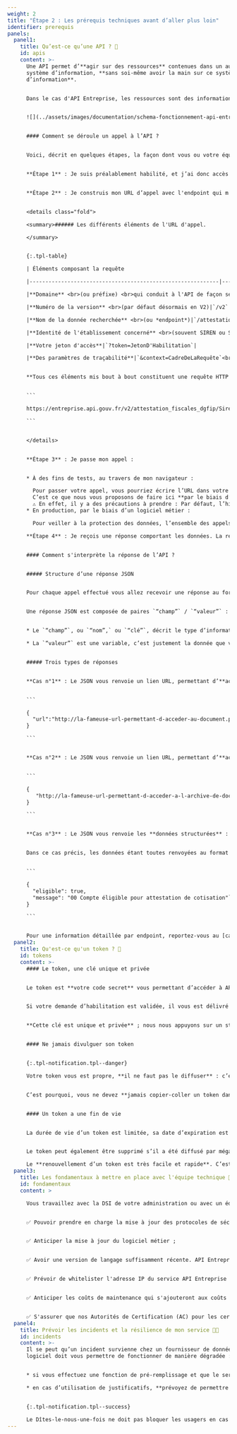 ```yaml
---
weight: 2
title: "Étape 2 : Les prérequis techniques avant d’aller plus loin"
identifier: prerequis
panels:
  panel1:
    title: Qu’est-ce qu’une API ? 🤖
    id: apis
    content: >-
      Une API permet d’**agir sur des ressources** contenues dans un autre
      système d’information, **sans soi-même avoir la main sur ce système
      d’information**.


      Dans le cas d'API Entreprise, les ressources sont des informations sur les entreprises et les associations, et l’action est une consultation.


      ![](../assets/images/documentation/schema-fonctionnement-api-entreprise.png)


      #### Comment se déroule un appel à l’API ?


      Voici, décrit en quelques étapes, la façon dont vous ou votre équipe technique, allez faire votre requête à l’API Entreprise pour accéder aux données :


      **Étape 1** : Je suis préalablement habilité, et j’ai donc accès à différentes données, regroupées par endpoint.


      **Étape 2** : Je construis mon URL d’appel avec l'endpoint qui m'intéresse.


      <details class="fold">

      <summary>###### Les différents éléments de l'URL d'appel.

      </summary>


      {:.tpl-table}

      | Éléments composant la requête                                            |        Exemples                                             |

      |------------------------------------------------------------|-------------------------------------------|

      |**Domaine** <br>(ou préfixe) <br>qui conduit à l'API de façon sécurisée|`https://entreprise.api.gouv.fr`|

      |**Numéro de la version** <br>(par défaut désormais en V2)|`/v2`|

      |**Nom de la donnée recherchée** <br>(ou *endpoint*)|`/attestation_fiscale_dgfip`|

      |**Identité de l'établissement concerné** <br>(souvent SIREN ou SIRET)|`/SIRENouSIRETdeL'Etablissement`|

      |**Votre jeton d'accès**|`?token=JetonD'Habilitation`|

      |**Des paramètres de traçabilité**|`&context=CadreDeLaRequête`<br> `&recipientBénéficiareDeL'Appel=`<br> `&object=RaisonDeL'AppelOuIdentifiant`<br> `?user_id=IdentifiantDeL'UtilisateurPhysique`<br> et autres selon les endpoints ...|


      **Tous ces éléments mis bout à bout constituent une requête HTTP qui appelle l'API :**


      ```

      https://entreprise.api.gouv.fr/v2/attestation_fiscales_dgfip/SirenDeL’Entreprise?token=JetonD’Habilitation&user_id=IdentifiantDeL’UtilisateurPhysique&context=CadreDeLaRequête&recipient=BénéficaireDeL’Appel&object=RaisonDeL’AppelOuIdentifiant

      ```


      </details>


      **Étape 3** : Je passe mon appel :


      * À des fins de tests, au travers de mon navigateur :

        Pour passer votre appel, vous pourriez écrire l’URL dans votre navigateur. La page chargée vous renverrait les données demandées.
        C’est ce que nous vous proposons de faire ici **par le biais d’un test uniquement**.
        ⚠️ En effet, il y a des précautions à prendre : Par défaut, l’historique de votre navigateur enregistre des informations confidentielles dont votre jeton d’accès. Or comme vous avez pu le lire dans la rubrique précédente [Un accès sous habilitation et sous conditions](#acces), la grande majorité des données accessibles par API Entreprise sont protégées par des secrets, vous êtes donc tenus de vous assurer qu’elles ne soient pas diffusées.
      * En production, par le biais d’un logiciel métier :

        Pour veiller à la protection des données, l’ensemble des appels que vous allez réaliser en production seront passés par l’intermédiaire d’un logiciel métier.

      **Étape 4** : Je reçois une réponse comportant les données. La réponse est au format JSON, nous détaillons sa structure dans la prochaine partie.


      #### Comment s'interprète la réponse de l’API ?


      ##### Structure d’une réponse JSON


      Pour chaque appel effectué vous allez recevoir une réponse au format JSON. Ce langage informatique présente l’avantage d’être lisible par un non expert ; tout en étant compréhensible par une machine.


      Une réponse JSON est composée de paires `“champ”` / `“valeur”` :


      * Le `“champ”`, ou `“nom”,` ou `“clé”`, décrit le type d’information, c’est un invariable.

      * La `“valeur”` est une variable, c’est justement la donnée que vous recherchez.


      ##### Trois types de réponses


      **Cas n°1** : Le JSON vous renvoie un lien URL, permettant d’**accéder à un document PDF** :


      ```

      {
        "url":"http://la-fameuse-url-permettant-d-acceder-au-document.pdf"
      }

      ```


      **Cas n°2** : Le JSON vous renvoie un lien URL, permettant d’**accéder à une archive de plusieurs documents**, au format ZIP:


      ```

      {
         "http://la-fameuse-url-permettant-d-acceder-a-l-archive-de-documents.zip"
      }

      ```


      **Cas n°3** : Le JSON vous renvoie les **données structurées** :


      Dans ce cas précis, les données étant toutes renvoyées au format JSON, les couples “champ” / “valeur” peuvent être regroupé dans différentes catégories.


      ```

      {
        "eligible": true,
        "message": "00 Compte éligible pour attestation de cotisation"`
      }

      ```


      Pour une information détaillée par endpoint, reportez-vous au [catalogue de données](../catalogue/).
  panel2:
    title: Qu'est-ce qu'un token ? 🔑
    id: tokens
    content: >-
      #### Le token, une clé unique et privée


      Le token est **votre code secret** vous permettant d’accéder à API Entreprise.


      Si votre demande d’habilitation est validée, il vous est délivré dans [votre espace personnel](https://dashboard.entreprise.api.gouv.fr/login){:target="_blank"}.


      **Cette clé est unique et privée** ; nous nous appuyons sur un standard ouvert et normalisé de l’industrie : le Json Web Token (aka JWT) ([RFC 7519](https://tools.ietf.org/html/rfc7519){:target="_blank"}). Ce jeton est autonome et permet de transmettre de façon sécurisée les informations d'authentifications nécessaires pour utiliser l'API. Ces jetons sont vérifiés et fiables car **signés numériquement avec une date d'expiration**.


      #### Ne jamais divulguer son token


      {:.tpl-notification.tpl--danger}

      Votre token vous est propre, **il ne faut pas le diffuser** : c’est comme votre clé d’appartement, vous ne l’envoyez pas par la poste car il y a un risque que celle-ci soit interceptée par une personne mal intentionnée.


      C’est pourquoi, vous ne devez **jamais copier-coller un token dans un moteur de recherche** ou dans un e-mail.L’usage de votre token se fait uniquement dans votre logiciel métier sécurisé utilisé pour réaliser vos appels.


      #### Un token a une fin de vie


      La durée de vie d’un token est limitée, sa date d’expiration est indiqué dans [votre espace personnel](https://dashboard.entreprise.api.gouv.fr/login){:target="_blank"}.


      Le token peut également être supprimé s’il a été diffusé par mégarde.

      Le **renouvellement d’un token est très facile et rapide**. C’est pourquoi, si vous avez divulgué votre token par erreur, n’hésitez pas à écrire rapidement à [support@entreprise.api.gouv.fr](mailto:support@entreprise.api.gouv.fr). Pour en savoir plus sur le renouvellement d’un token, consultez la rubrique [Renouveler un token en fin de vie](../doc/#renouvellement-token).
  panel3:
    title: Les fondamentaux à mettre en place avec l'équipe technique 🧰
    id: fondamentaux
    content: >

      Vous travaillez avec la DSI de votre administration ou avec un éditeur de logiciel, voici la liste des fondamentaux que votre équipe technique doit être en mesure de mettre en place pour un bon fonctionnement de l'API Entreprise :


      ✅ Pouvoir prendre en charge la mise à jour des protocoles de sécurité HTTPS ;


      ✅ Anticiper la mise à jour du logiciel métier ;


      ✅ Avoir une version de langage suffisamment récente. API Entreprise ne fonctionne qu’avec Java 1.8 minimum (pour la gestion des certificats de +1024 bit, du TLS 1.2 minimum et des suite cryptographique - ciphers) ;


      ✅ Prévoir de whitelister l'adresse IP du service API Entreprise si votre réseau est derrière un pare-feu. En effet, l'API Entreprise est accessible depuis internet.


      ✅ Anticiper les coûts de maintenance qui s'ajouteront aux coûts de mise en place.


      ✅ S'assurer que nos Autorités de Certification (AC) pour les certificats SSL sont autorisées par vos systèmes. Consulter la _fin_ de la rubrique [configurer le logiciel métier](#configuration).
  panel4:
    title: Prévoir les incidents et la résilience de mon service 🧑‍🚒
    id: incidents
    content: >-
      Il se peut qu’un incident survienne chez un fournisseur de données. Votre
      logiciel doit vous permettre de fonctionner de manière dégradée :


      * si vous effectuez une fonction de pré-remplissage et que le service est à l’arrêt, **prévoyez un fonctionnement sans pré-remplissage**.

      * en cas d’utilisation de justificatifs, **prévoyez de permettre à vos usagers de pouvoir transmettre un document par eux-même**.


      {:.tpl-notification.tpl--success}

      Le Dîtes-le-nous-une-fois ne doit pas bloquer les usagers en cas d’incidents techniques : vos usagers préfèreront toujours vous redonner leurs informations plutôt que de ne pas pouvoir utiliser votre service.
---
```

